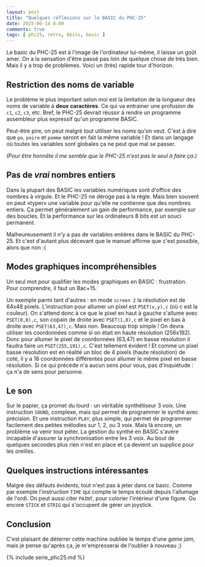 ```yaml
---
layout: post
title: "Quelques réflexions sur le BASIC du PHC-25"
date: 2025-06-14 8:00
comments: true
tags: [ phc25, retro, 8bits, basic ]
---
```


Le basic du PHC-25 est à l'image de l'ordinateur lui-même, il laisse un goût
amer. On a la sensation d'être passé pas loin de quelque chose de très bien.
Mais il y a trop de problèmes. Voici un (très) rapide tour d'horizon.

<!-- more -->

## Restriction des noms de variable
Le problème le plus important selon moi est la limitation de la longueur des
noms de variable à **deux caractères**. Ce qui va entrainer une profusion de
`c1`, `c2`, `c3`, etc. Bref, le PHC-25 devrait réussir à rendre un programme
assembleur plus expressif qu'un programme BASIC.

Peut-être pire, on peut malgré tout utiliser les noms qu'on veut. C'est à dire
que `po`, `poire` et `pomme` seront en fait la même variable ! Et dans un
langage où toutes les variables sont globales ça ne peut que mal se passer.

_(Pour être honnête il me semble que le PHC-25 n'est pas le seul à faire ça.)_

## Pas de _vrai_ nombres entiers
Dans la plupart des BASIC les variables numériques sont d'office des nombres à
virgule. Et le PHC-25 ne déroge pas à la règle. Mais bien souvent on peut «typer»
une variable pour qu'elle ne contienne que des nombres entiers. Ça permet généralement un
gain de performance, par exemple sur des boucles. Et la performance sur les ordinateurs 8 bits est
un souci permanent.

Malheureusement il n'y a pas de variables entières dans le BASIC du PHC-25.
Et c'est d'autant plus décevant que le manuel affirme que c'est possible,
alors que non :(

## Modes graphiques incompréhensibles
Un seul mot pour qualifier les modes graphiques en BASIC : frustration.
Pour comprendre, il faut un Bac+15.

Un exemple parmi tant d'autres : en mode `screen 2` la résolution est de
64x48 pixels. L'instruction pour allumer un pixel est `PSET(x,y),c` (où c est la couleur).
On s'attend donc à ce que le pixel en haut à gauche s'allume avec
`PSET(0,0),c`, son copain de droite avec `PSET(1,0),c` et le pixel en bas à droite
avec `PSET(63,47),c`. Mais non. Beaucoup trop simple ! On devra utiliser les coordonnées
comme si on était en haute résolution (256x192). Donc pour allumer le pixel de
coordonnées (63,47) en basse résolution il faudra faire un `PSET(255,191),c`.
C'est tellement évident ! Et comme un pixel basse résolution est en réalité un
bloc de 4 pixels (haute résolution) de coté, il y a 16 coordonnées différentes
pour allumer le même pixel en basse résolution. Si ce qui précède n'a aucun sens
pour vous, pas d'inquiétude : ça n'a de sens pour personne.

## Le son
Sur le papier, ça promet du lourd : un véritable synthétiseur 3 voix.
Une instruction `SOUND`, complexe, mais qui permet de programmer le synthé avec précision.
Et une instruction `PLAY`, plus simple, qui permet de programmer facilement des petites
mélodies sur 1, 2, ou 3 voix.
Mais là encore, un problème va venir tout péter. La gestion du synthé en BASIC s'avère
incapable d'assurer la synchronisation entre les 3 voix. Au bout de quelques secondes plus
rien n'est en place et ça devient un supplice pour les oreilles.

## Quelques instructions intéressantes

Malgré des défauts évidents, tout n'est pas à jeter dans ce basic. Comme par exemple l'instruction `TIME` qui
compte le temps écoulé depuis l'allumage de l'ordi.
On peut aussi citer `PAINT`, pour colorier l'intérieur d'une figure. Ou encore `STICK` et `STRIG`
qui s'occupent de gérer un joystick.

## Conclusion
C'est plaisant de déterrer cette machine oubliée le temps d'une _game jam_,
mais je pense qu'après ça, je m'empresserai de l'oublier à nouveau ;)

{% include serie_phc25.md %}
